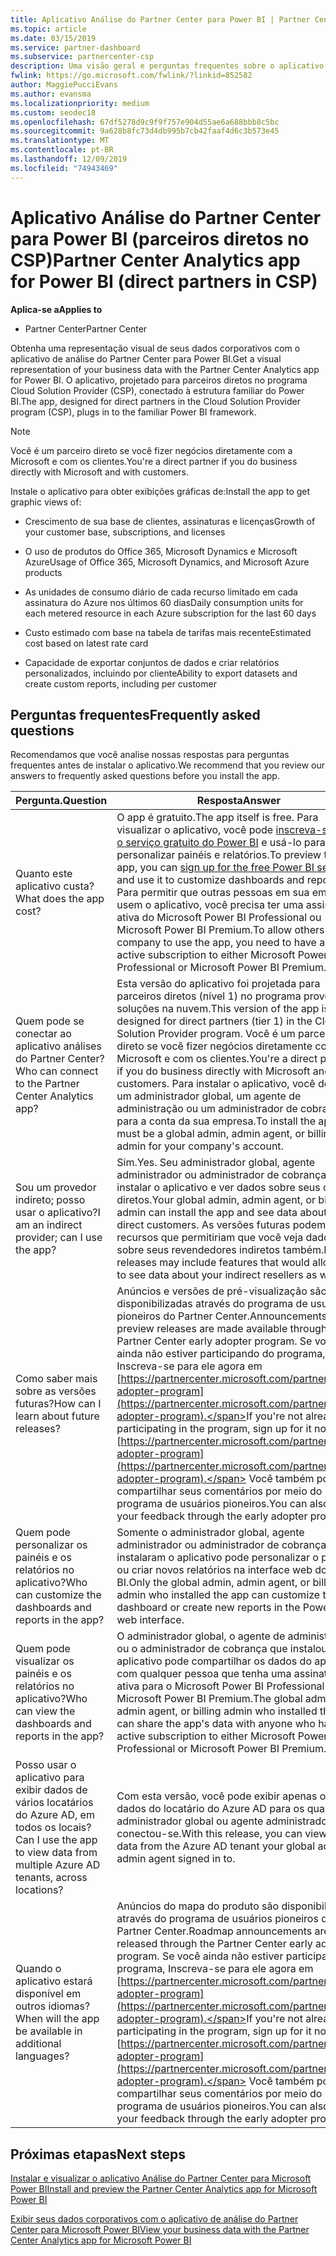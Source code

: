 ```yaml
---
title: Aplicativo Análise do Partner Center para Power BI | Partner Center
ms.topic: article
ms.date: 03/15/2019
ms.service: partner-dashboard
ms.subservice: partnercenter-csp
description: Uma visão geral e perguntas frequentes sobre o aplicativo de análise do Partner Center para Power BI.
fwlink: https://go.microsoft.com/fwlink/?linkid=852582
author: MaggiePucciEvans
ms.author: evansma
ms.localizationpriority: medium
ms.custom: seodec18
ms.openlocfilehash: 67df5278d9c9f9f757e904d55ae6a688bbb8c5bc
ms.sourcegitcommit: 9a628b8fc73d4db995b7cb42faaf4d6c3b573e45
ms.translationtype: MT
ms.contentlocale: pt-BR
ms.lasthandoff: 12/09/2019
ms.locfileid: "74943469"
---
```

# <a name="partner-center-analytics-app-for-power-bi-direct-partners-in-csp"></a><span data-ttu-id="aeec6-103">Aplicativo Análise do Partner Center para Power BI (parceiros diretos no CSP)</span><span class="sxs-lookup"><span data-stu-id="aeec6-103">Partner Center Analytics app for Power BI (direct partners in CSP)</span></span>

<span data-ttu-id="aeec6-104">**Aplica-se a**</span><span class="sxs-lookup"><span data-stu-id="aeec6-104">**Applies to**</span></span>

- <span data-ttu-id="aeec6-105">Partner Center</span><span class="sxs-lookup"><span data-stu-id="aeec6-105">Partner Center</span></span>

<span data-ttu-id="aeec6-106">Obtenha uma representação visual de seus dados corporativos com o aplicativo de análise do Partner Center para Power BI.</span><span class="sxs-lookup"><span data-stu-id="aeec6-106">Get a visual representation of your business data with the Partner Center Analytics app for Power BI.</span></span> <span data-ttu-id="aeec6-107">O aplicativo, projetado para parceiros diretos no programa Cloud Solution Provider (CSP), conectado à estrutura familiar do Power BI.</span><span class="sxs-lookup"><span data-stu-id="aeec6-107">The app, designed for direct partners in the Cloud Solution Provider program (CSP), plugs in to the familiar Power BI framework.</span></span> 

> [!NOTE]  
> <span data-ttu-id="aeec6-108">Você é um parceiro direto se você fizer negócios diretamente com a Microsoft e com os clientes.</span><span class="sxs-lookup"><span data-stu-id="aeec6-108">You're a direct partner if you do business directly with Microsoft and with customers.</span></span> 

<span data-ttu-id="aeec6-109">Instale o aplicativo para obter exibições gráficas de:</span><span class="sxs-lookup"><span data-stu-id="aeec6-109">Install the app to get graphic views of:</span></span> 

-   <span data-ttu-id="aeec6-110">Crescimento de sua base de clientes, assinaturas e licenças</span><span class="sxs-lookup"><span data-stu-id="aeec6-110">Growth of your customer base, subscriptions, and licenses</span></span>

-   <span data-ttu-id="aeec6-111">O uso de produtos do Office 365, Microsoft Dynamics e Microsoft Azure</span><span class="sxs-lookup"><span data-stu-id="aeec6-111">Usage of Office 365, Microsoft Dynamics, and Microsoft Azure products</span></span>

-   <span data-ttu-id="aeec6-112">As unidades de consumo diário de cada recurso limitado em cada assinatura do Azure nos últimos 60 dias</span><span class="sxs-lookup"><span data-stu-id="aeec6-112">Daily consumption units for each metered resource in each Azure subscription for the last 60 days</span></span>

-   <span data-ttu-id="aeec6-113">Custo estimado com base na tabela de tarifas mais recente</span><span class="sxs-lookup"><span data-stu-id="aeec6-113">Estimated cost based on latest rate card</span></span>

-   <span data-ttu-id="aeec6-114">Capacidade de exportar conjuntos de dados e criar relatórios personalizados, incluindo por cliente</span><span class="sxs-lookup"><span data-stu-id="aeec6-114">Ability to export datasets and create custom reports, including per customer</span></span>

## <a name="frequently-asked-questions"></a><span data-ttu-id="aeec6-115">Perguntas frequentes</span><span class="sxs-lookup"><span data-stu-id="aeec6-115">Frequently asked questions</span></span>

<span data-ttu-id="aeec6-116">Recomendamos que você analise nossas respostas para perguntas frequentes antes de instalar o aplicativo.</span><span class="sxs-lookup"><span data-stu-id="aeec6-116">We recommend that you review our answers to frequently asked questions before you install the app.</span></span> 

| <span data-ttu-id="aeec6-117">**Pergunta.**</span><span class="sxs-lookup"><span data-stu-id="aeec6-117">**Question**</span></span> | <span data-ttu-id="aeec6-118">**Resposta**</span><span class="sxs-lookup"><span data-stu-id="aeec6-118">**Answer**</span></span> |
| --- | ---------- |
| <span data-ttu-id="aeec6-119">Quanto este aplicativo custa?</span><span class="sxs-lookup"><span data-stu-id="aeec6-119">What does the app cost?</span></span> | <span data-ttu-id="aeec6-120">O app é gratuito.</span><span class="sxs-lookup"><span data-stu-id="aeec6-120">The app itself is free.</span></span> <span data-ttu-id="aeec6-121">Para visualizar o aplicativo, você pode [inscreva-se para o serviço gratuito do Power BI](https://go.microsoft.com/fwlink/p/?linkid=845347) e usá-lo para personalizar painéis e relatórios.</span><span class="sxs-lookup"><span data-stu-id="aeec6-121">To preview the app, you can [sign up for the free Power BI service](https://go.microsoft.com/fwlink/p/?linkid=845347) and use it to customize dashboards and reports.</span></span> <span data-ttu-id="aeec6-122">Para permitir que outras pessoas em sua empresa usem o aplicativo, você precisa ter uma assinatura ativa do Microsoft Power BI Professional ou Microsoft Power BI Premium.</span><span class="sxs-lookup"><span data-stu-id="aeec6-122">To allow others in your company to use the app, you need to have an active subscription to either Microsoft Power BI Professional or Microsoft Power BI Premium.</span></span> |
| <span data-ttu-id="aeec6-123">Quem pode se conectar ao aplicativo análises do Partner Center?</span><span class="sxs-lookup"><span data-stu-id="aeec6-123">Who can connect to the Partner Center Analytics app?</span></span> | <span data-ttu-id="aeec6-124">Esta versão do aplicativo foi projetada para parceiros diretos (nível 1) no programa provedor de soluções na nuvem.</span><span class="sxs-lookup"><span data-stu-id="aeec6-124">This version of the app is designed for direct partners (tier 1) in the Cloud Solution Provider program.</span></span> <span data-ttu-id="aeec6-125">Você é um parceiro direto se você fizer negócios diretamente com a Microsoft e com os clientes.</span><span class="sxs-lookup"><span data-stu-id="aeec6-125">You're a direct partner if you do business directly with Microsoft and with customers.</span></span> <span data-ttu-id="aeec6-126">Para instalar o aplicativo, você deve ser um administrador global, um agente de administração ou um administrador de cobrança para a conta da sua empresa.</span><span class="sxs-lookup"><span data-stu-id="aeec6-126">To install the app, you must be a global admin, admin agent, or billing admin for your company's account.</span></span> |
| <span data-ttu-id="aeec6-127">Sou um provedor indireto; posso usar o aplicativo?</span><span class="sxs-lookup"><span data-stu-id="aeec6-127">I am an indirect provider; can I use the app?</span></span> | <span data-ttu-id="aeec6-128">Sim.</span><span class="sxs-lookup"><span data-stu-id="aeec6-128">Yes.</span></span> <span data-ttu-id="aeec6-129">Seu administrador global, agente administrador ou administrador de cobrança pode instalar o aplicativo e ver dados sobre seus clientes diretos.</span><span class="sxs-lookup"><span data-stu-id="aeec6-129">Your global admin, admin agent, or billing admin can install the app and see data about your direct customers.</span></span> <span data-ttu-id="aeec6-130">As versões futuras podem incluir recursos que permitiriam que você veja dados sobre seus revendedores indiretos também.</span><span class="sxs-lookup"><span data-stu-id="aeec6-130">Future releases may include features that would allow you to see data about your indirect resellers as well.</span></span> |
| <span data-ttu-id="aeec6-131">Como saber mais sobre as versões futuras?</span><span class="sxs-lookup"><span data-stu-id="aeec6-131">How can I learn about future releases?</span></span> | <span data-ttu-id="aeec6-132">Anúncios e versões de pré-visualização são disponibilizadas através do programa de usuários pioneiros do Partner Center.</span><span class="sxs-lookup"><span data-stu-id="aeec6-132">Announcements and preview releases are made available through the Partner Center early adopter program.</span></span> <span data-ttu-id="aeec6-133">Se você ainda não estiver participando do programa, Inscreva-se para ele agora em [https://partnercenter.microsoft.com/partner/early-adopter-program](https://partnercenter.microsoft.com/partner/early-adopter-program).</span><span class="sxs-lookup"><span data-stu-id="aeec6-133">If you're not already participating in the program, sign up for it now at [https://partnercenter.microsoft.com/partner/early-adopter-program](https://partnercenter.microsoft.com/partner/early-adopter-program).</span></span> <span data-ttu-id="aeec6-134">Você também pode compartilhar seus comentários por meio do programa de usuários pioneiros.</span><span class="sxs-lookup"><span data-stu-id="aeec6-134">You can also share your feedback through the early adopter program.</span></span> |
| <span data-ttu-id="aeec6-135">Quem pode personalizar os painéis e os relatórios no aplicativo?</span><span class="sxs-lookup"><span data-stu-id="aeec6-135">Who can customize the dashboards and reports in the app?</span></span> | <span data-ttu-id="aeec6-136">Somente o administrador global, agente administrador ou administrador de cobrança que instalaram o aplicativo pode personalizar o painel ou criar novos relatórios na interface web do Power BI.</span><span class="sxs-lookup"><span data-stu-id="aeec6-136">Only the global admin, admin agent, or billing admin who installed the app can customize the dashboard or create new reports in the Power BI web interface.</span></span> |
| <span data-ttu-id="aeec6-137">Quem pode visualizar os painéis e os relatórios no aplicativo?</span><span class="sxs-lookup"><span data-stu-id="aeec6-137">Who can view the dashboards and reports in the app?</span></span> | <span data-ttu-id="aeec6-138">O administrador global, o agente de administração ou o administrador de cobrança que instalou o aplicativo pode compartilhar os dados do aplicativo com qualquer pessoa que tenha uma assinatura ativa para o Microsoft Power BI Professional ou o Microsoft Power BI Premium.</span><span class="sxs-lookup"><span data-stu-id="aeec6-138">The global admin, admin agent, or billing admin who installed the app can share the app's data with anyone who has an active subscription to either Microsoft Power BI Professional or Microsoft Power BI Premium.</span></span> |
| <span data-ttu-id="aeec6-139">Posso usar o aplicativo para exibir dados de vários locatários do Azure AD, em todos os locais?</span><span class="sxs-lookup"><span data-stu-id="aeec6-139">Can I use the app to view data from multiple Azure AD tenants, across locations?</span></span> | <span data-ttu-id="aeec6-140">Com esta versão, você pode exibir apenas os dados do locatário do Azure AD para os quais seu administrador global ou agente administrador conectou-se.</span><span class="sxs-lookup"><span data-stu-id="aeec6-140">With this release, you can view only data from the Azure AD tenant your global admin or admin agent signed in to.</span></span> | 
| <span data-ttu-id="aeec6-141">Quando o aplicativo estará disponível em outros idiomas?</span><span class="sxs-lookup"><span data-stu-id="aeec6-141">When will the app be available in additional languages?</span></span> | <span data-ttu-id="aeec6-142">Anúncios do mapa do produto são disponibilizados através do programa de usuários pioneiros do Partner Center.</span><span class="sxs-lookup"><span data-stu-id="aeec6-142">Roadmap announcements are released through the Partner Center early adopter program.</span></span> <span data-ttu-id="aeec6-143">Se você ainda não estiver participando do programa, Inscreva-se para ele agora em [https://partnercenter.microsoft.com/partner/early-adopter-program](https://partnercenter.microsoft.com/partner/early-adopter-program).</span><span class="sxs-lookup"><span data-stu-id="aeec6-143">If you're not already participating in the program, sign up for it now at [https://partnercenter.microsoft.com/partner/early-adopter-program](https://partnercenter.microsoft.com/partner/early-adopter-program).</span></span> <span data-ttu-id="aeec6-144">Você também pode compartilhar seus comentários por meio do programa de usuários pioneiros.</span><span class="sxs-lookup"><span data-stu-id="aeec6-144">You can also share your feedback through the early adopter program.</span></span> | 



## <a name="next-steps"></a><span data-ttu-id="aeec6-145">Próximas etapas</span><span class="sxs-lookup"><span data-stu-id="aeec6-145">Next steps</span></span>

[<span data-ttu-id="aeec6-146">Instalar e visualizar o aplicativo Análise do Partner Center para Microsoft Power BI</span><span class="sxs-lookup"><span data-stu-id="aeec6-146">Install and preview the Partner Center Analytics app for Microsoft Power BI</span></span>](power-bi-app-for-direct-partners-install.md)

[<span data-ttu-id="aeec6-147">Exibir seus dados corporativos com o aplicativo de análise do Partner Center para Microsoft Power BI</span><span class="sxs-lookup"><span data-stu-id="aeec6-147">View your business data with the Partner Center Analytics app for Microsoft Power BI</span></span>](power-bi-app-for-direct-partners-use.md)
